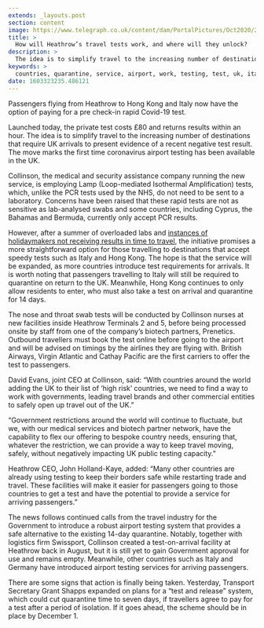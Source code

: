 ```yaml
--- 
extends: _layouts.post 
section: content 
image: https://www.telegraph.co.uk/content/dam/PortalPictures/Oct2020/242363047_covid123.jpg?impolicy=logo-overlay 
title: > 
  How will Heathrow’s travel tests work, and where will they unlock? 
description: > 
  The idea is to simplify travel to the increasing number of destinations that require UK arrivals to present evidence of a recent negative test result.The move marks the first time coronavirus airport testing has been available in the UK.The hope is that the service will be expanded, as more countries introduce test requirements for arrivals.It is worth noting that passengers travelling to Italy will still be required to quarantine on return to the UK.Meanwhile, other countries such as Italy and Germany have introduced airport testing services for arriving passengers. 
keywords: > 
  countries, quarantine, service, airport, work, testing, test, uk, italy, tests, travel, heathrows, unlock 
date: 1603323235.486121 
--- 
```

<div><p>Passengers flying from Heathrow to Hong Kong and Italy now have the option of paying for a pre check-in rapid Covid-19 test.&#160;</p>
<p>Launched today, the private test costs &#163;80 and returns results within an hour. The idea is to simplify travel to the increasing number of destinations that require UK arrivals to present evidence of a recent negative test result. The move marks the first time coronavirus airport testing has been available in the UK.</p>
<p>Collinson, the medical and security assistance company running the new service, is employing Lamp (Loop-mediated Isothermal Amplification) tests, which, unlike the PCR tests used by the NHS, do not need to be sent to a laboratory. Concerns have been raised that these rapid tests are not as sensitive as lab-analysed swabs and some countries, including Cyprus, the Bahamas and Bermuda, currently only accept PCR results.</p>
<p>However, after a summer of overloaded labs and <a href="https://www.telegraph.co.uk/travel/news/pcr-test-delays-holiday-shambles/" target="_blank">instances of holidaymakers not receiving results in time to travel</a>, the initiative promises a more straightforward option for those travelling to destinations that accept speedy tests such as Italy and Hong Kong. The hope is that the service will be expanded, as more countries introduce test requirements for arrivals. It is worth noting that passengers travelling to Italy will still be required to quarantine on return to the UK. Meanwhile, Hong Kong continues to only allow residents to enter, who must also take a test on arrival and quarantine for 14 days.</p>
<p>The nose and throat swab tests will be conducted by Collinson nurses at new facilities inside Heathrow Terminals 2 and 5, before being processed onsite by staff from one of the company&#8217;s biotech partners, Prenetics. Outbound travellers must book the test online before going to the airport and will be advised on timings by the airlines they are flying with. British Airways, Virgin Atlantic and Cathay Pacific are the first carriers to offer the test to passengers.&#160;</p>
<p>David Evans, joint CEO at Collinson, said: &#8220;With countries around the world adding the UK to their list of &#8216;high risk&#8217; countries, we need to find a way to work with governments, leading travel brands and other commercial entities to safely open up travel out of the UK.&#8221;</p>
<p>&#8220;Government restrictions around the world will continue to fluctuate, but we, with our medical services and biotech partner network, have the capability to flex our offering to bespoke country needs, ensuring that, whatever the restriction, we can provide a way to keep travel moving, safely, without negatively impacting UK public testing capacity.&#8221;</p>
<p>Heathrow CEO, John Holland-Kaye, added: &#8220;Many other countries are already using testing to keep their borders safe while restarting trade and travel. These facilities will make it easier for passengers going to those countries to get a test and have the potential to provide a service for arriving passengers.&#8221;</p>
<p>The news follows continued calls from the travel industry for the Government to introduce a robust airport testing system that provides a safe alternative to the existing 14-day quarantine. Notably, together with logistics firm Swissport, Collinson created a test-on-arrival facility at Heathrow back in August, but it is still yet to gain Government approval for use and remains empty. Meanwhile, other countries such as Italy and Germany have introduced airport testing services for arriving passengers.</p>
<p>There are some signs that action is finally being taken. Yesterday, Transport Secretary Grant Shapps expanded on plans for a &#8220;test and release&#8221; system, which could cut quarantine time to seven days, if travellers agree to pay for a test after a period of isolation. If it goes ahead, the scheme should be in place by December 1.</p>
<p></p>
</div>